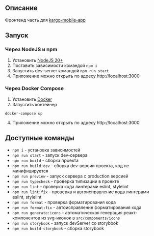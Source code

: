 ## Описание

Фронтенд часть для [kargo-mobile-app](https://github.com/yandex-hakaton-kardo/kardo-mobile-app)

## Запуск

### Через NodeJS и npm

1. Установить [NodeJS 20+](https://nodejs.org/en)
2. Поставить зависимости командой `npm i`
3. Запустить dev-server командой `npm run start`
4. Приложение можно открыть по адресу http://localhost:3000

### Через Docker Compose

1. Установить [Docker](https://docs.docker.com/get-docker/)
2. Запустить контейнер

```shell
docker-compose up
```

4. Приложение можно открыть по адресу http://localhost:3000

## Доступные команды

- `npm i` - установка зависимостей
- `npm run start` - запуск dev-сервера
- `npm run build` - сборка проекта
- `npm run build:dev` - сборка dev-версии проекта, код не минифицируется
- `npm run preview` - запуск сервера с production версией
- `npm run typecheck` - проверка типизации в проекте
- `npm run lint` - проверка кода линтерами eslint, stylelint
- `npm run lint:fix` - проверка и автоисправление кода линтерами eslint, stylelint
- `npm run format` - проверка форматирования кода
- `npm run format:fix` - автоисправление форматирования кода
- `npm run generate:icons` - автоматическая генерация реакт-компонентов из svg-иконок в `src/components/icons`
- `npm run storybook` - запуск devServer со storybook
- `npm run build-storybook` - сборка storybook
